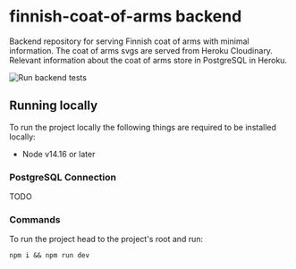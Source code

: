 # finnish-coat-of-arms backend

Backend repository for serving Finnish coat of arms with minimal information. The coat of arms svgs are served from Heroku Cloudinary. Relevant information about the coat of arms store in PostgreSQL in Heroku.

![Run backend tests](https://github.com/jaraisanen/finnish-coat-of-arms-backend/actions/workflows/tests-run.yml/badge.svg)

## Running locally

To run the project locally the following things are required to be installed locally:

* Node v14.16 or later

### PostgreSQL Connection

TODO

### Commands

To run the project head to the project's root and run:

`npm i && npm run dev`
